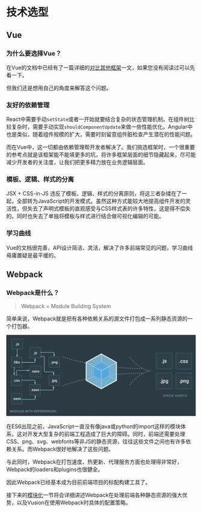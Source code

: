 # 技术选型

## Vue

### 为什么要选择Vue？

在Vue的文档中已经有了一篇详细的[对比其他框架](https://cn.vuejs.org/v2/guide/comparison.html)一文，如果您没有阅读过可以先看一下。

但我们还是想用自己的角度来解答这个问题。

### 友好的依赖管理

React中需要手动`setState`或者一开始就要结合复杂的状态管理机制。在组件树比较复杂时，需要手动实现`shouldComponentUpdate`来做一些性能优化。Angular中也是类似，随着组件规模的扩大，需要时刻留意组件脏检查产生潜在的性能问题。

而在Vue中，这一切都由依赖管理帮开发者解决了。我们挑选框架时，一个很重要的参考点就是该框架能不能填更多的坑，将许多框架层面的细节隐藏起来，尽可能减少开发者的关注度，让我们把更多精力放在业务逻辑层面。

<!-- ### 数据绑定 -->

### 模板、逻辑、样式的分离

JSX + CSS-in-JS 违反了模板、逻辑、样式的分离原则，将这三者杂揉在了一起，全部转为JavaScript的开发模式。虽然这种方式能较大地提高组件开发的灵活性，但失去了声明式模板的直观感受与CSS样式表的许多特性，这是得不偿失的。同时也失去了单独将模板与样式进行结合做可视化编辑的可能。

### 学习曲线

Vue的文档很完善，API设计简洁、灵活，解决了许多前端常见的问题，学习曲线毋庸置疑是最平缓的。

## Webpack

### Webpack是什么？

> Webpack = Module Building System

简单来说，Webpack就是把有各种依赖关系的源文件打包成一系列静态资源的一个打包器。

![](./webpack-bundler.jpg)

在ES6出现之前，JavaScript一直没有像java或python的import这样的模块体系，这对开发大型复杂的前端工程造成了巨大的障碍。同时，前端还需要处理CSS、png、svg、webfonts等非JS的静态资源，往往这些文件之间也有许多依赖关系。而Webpack很好地解决了这些问题。

与此同时，Webpack在打包速度、热更新、代理服务方面也处理得非常好，Webpack的loaders和plugins也很健全。

因此Webpack已经基本成为目前前端项目的标配构建工具了。

接下来的[模块化](modularity)一节将会详细讲述Webpack在处理前端各种静态资源的强大优势，以及Vusion在使用Webpack时具体的配置策略。
